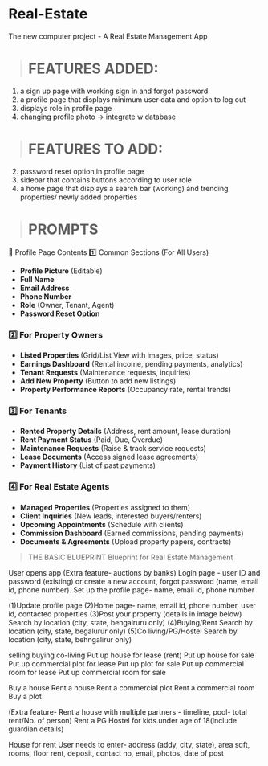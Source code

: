 # Real-Estate
The new computer project - A Real Estate Management App

> # FEATURES ADDED:
1. a sign up page with working sign in and forgot password
3. a profile page that displays minimum user data and option to log out
0. displays role in profile page
1. changing profile photo -> integrate w database

> # FEATURES TO ADD:
2. password reset option in profile page
4. sidebar that contains buttons according to user role
3. a home page that displays a search bar (working) and trending properties/ newly added properties

> # PROMPTS
🏡 Profile Page Contents
1️⃣ Common Sections (For All Users)
- **Profile Picture** (Editable)  
- **Full Name**  
- **Email Address**  
- **Phone Number**  
- **Role** (Owner, Tenant, Agent)  
- **Password Reset Option**  

### **2️⃣ For Property Owners**
- **Listed Properties** (Grid/List View with images, price, status)  
- **Earnings Dashboard** (Rental income, pending payments, analytics)  
- **Tenant Requests** (Maintenance requests, inquiries)  
- **Add New Property** (Button to add new listings)  
- **Property Performance Reports** (Occupancy rate, rental trends)  

### **3️⃣ For Tenants**
- **Rented Property Details** (Address, rent amount, lease duration)  
- **Rent Payment Status** (Paid, Due, Overdue)  
- **Maintenance Requests** (Raise & track service requests)  
- **Lease Documents** (Access signed lease agreements)  
- **Payment History** (List of past payments)  

### **4️⃣ For Real Estate Agents**
- **Managed Properties** (Properties assigned to them)  
- **Client Inquiries** (New leads, interested buyers/renters)  
- **Upcoming Appointments** (Schedule with clients)  
- **Commission Dashboard** (Earned commissions, pending payments)  
- **Documents & Agreements** (Upload property papers, contracts)

> THE BASIC BLUEPRINT
Blueprint for Real Estate Management


User opens app
(Extra feature- auctions by banks)
Login page - user ID and password (existing) or create a new account, forgot password (name, email id, phone number). 
Set up the profile page- name, email id, phone number

(1)Update profile page
(2)Home page- name, email id, phone number, user id, contacted properties
(3)Post your property
(details in image below)
Search by location (city, state, bengalruru only)
(4)Buying/Rent
Search by location (city, state, begalurur only)
(5)Co living/PG/Hostel
Search by location (city, state, behngalirur only)



selling
buying
co-living
Put up house for lease (rent)
Put up house for sale
Put up commercial plot for lease
Put up plot for sale
Put up commercial room for lease
Put up commercial room for sale

Buy a house
Rent a house
Rent a commercial plot
Rent a commercial room
Buy a plot



(Extra feature- Rent a house with multiple partners - timeline, pool-  total rent/No. of person)
Rent a PG 
Hostel for kids.under age of 18(include guardian details)


House for rent
User needs to enter- address (addy, city, state), area sqft, rooms, floor rent, deposit, contact no, email, photos, date of post
